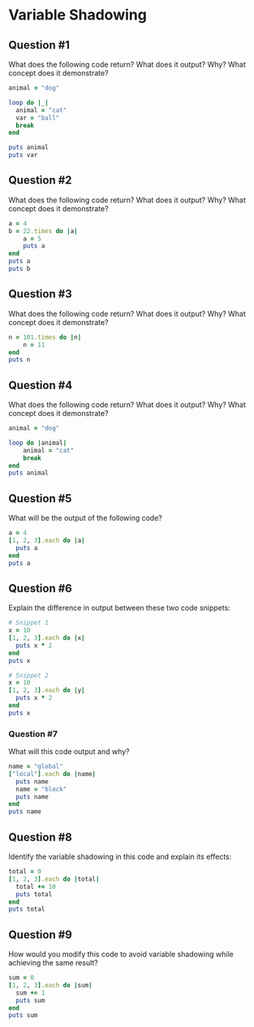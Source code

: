 # Variable Shadowing

## Question #1

What does the following code return? What does it output? Why? What concept does it demonstrate?

```ruby
animal = "dog"

loop do |_|  
  animal = "cat"  
  var = "ball"  
  break
end

puts animal
puts var
```

## Question #2

What does the following code return? What does it output? Why? What concept does it demonstrate?

```ruby
a = 4 
b = 22.times do |a|  
	a = 5  
	puts a
end
puts a
puts b
```

## Question #3

What does the following code return? What does it output? Why? What concept does it demonstrate?

```ruby
n = 101.times do |n|  
	n = 11
end
puts n
```

## Question #4

What does the following code return? What does it output? Why? What concept does it demonstrate?

```ruby
animal = "dog"

loop do |animal|  
	animal = "cat"  
	break
end
puts animal
```

## Question #5

What will be the output of the following code?

```ruby
a = 4
[1, 2, 3].each do |a|
  puts a
end
puts a
```


## Question #6

Explain the difference in output between these two code snippets:

```ruby
# Snippet 1
x = 10
[1, 2, 3].each do |x|
  puts x * 2
end
puts x

# Snippet 2
x = 10
[1, 2, 3].each do |y|
  puts x * 2
end
puts x
```


### Question #7

What will this code output and why?

```ruby
name = "global"
["local"].each do |name|
  puts name
  name = "block"
  puts name
end
puts name
```


## Question #8

Identify the variable shadowing in this code and explain its effects:

```ruby
total = 0
[1, 2, 3].each do |total|
  total += 10
  puts total
end
puts total
```


## Question #9

How would you modify this code to avoid variable shadowing while achieving the same result?

```ruby
sum = 0
[1, 2, 3].each do |sum|
  sum += 1
  puts sum
end
puts sum
```


